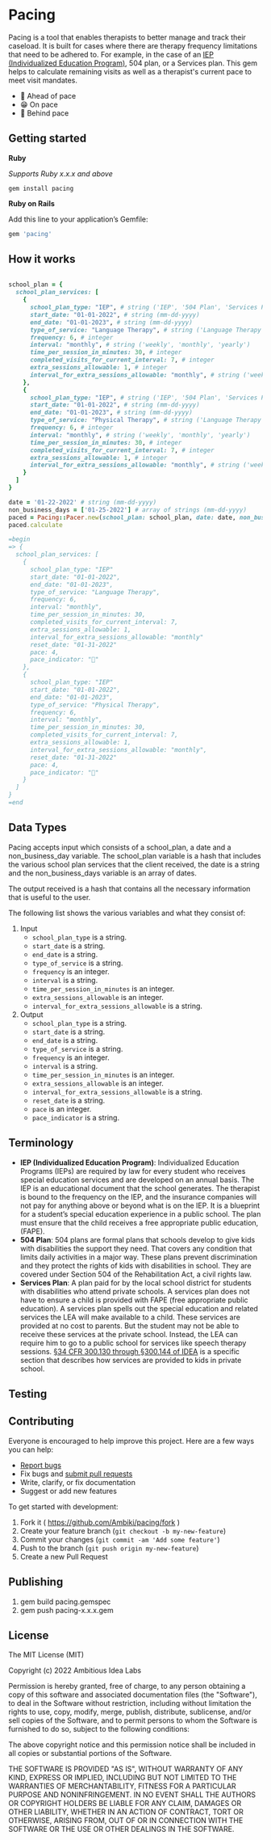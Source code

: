 # Pacing

Pacing is a tool that enables therapists to better manage and track their caseload. It is built for cases where there are therapy frequency limitations that need to be adhered to. For example, in the case of an [IEP (Individualized Education Program)](https://ambiki.com/glossary-concepts/iep), 504 plan, or a Services plan. This gem helps to calculate remaining visits as well as a therapist's current pace to meet visit mandates.

+ 🐇 Ahead of pace
+ 😁 On pace
+ 🐢 Behind pace

## Getting started

**Ruby**

*Supports Ruby x.x.x and above*
```
gem install pacing
```

**Ruby on Rails**

Add this line to your application’s Gemfile:
```ruby
gem 'pacing'
```

## How it works

```ruby

school_plan = {
  school_plan_services: [
    {
      school_plan_type: "IEP", # string ('IEP', '504 Plan', 'Services Plan' )
      start_date: "01-01-2022", # string (mm-dd-yyyy)
      end_date: "01-01-2023", # string (mm-dd-yyyy)
      type_of_service: "Language Therapy", # string ('Language Therapy', 'Speech Therapy', 'Occupation Therapy', 'Physical Therapy', 'Feeding Therapy', 'Speech and Language Therapy')
      frequency: 6, # integer
      interval: "monthly", # string ('weekly', 'monthly', 'yearly')
      time_per_session_in_minutes: 30, # integer
      completed_visits_for_current_interval: 7, # integer
      extra_sessions_allowable: 1, # integer
      interval_for_extra_sessions_allowable: "monthly", # string ('weekly', 'monthly', 'yearly')
    },
    {
      school_plan_type: "IEP", # string ('IEP', '504 Plan', 'Services Plan' )
      start_date: "01-01-2022", # string (mm-dd-yyyy)
      end_date: "01-01-2023", # string (mm-dd-yyyy)
      type_of_service: "Physical Therapy", # string ('Language Therapy', 'Speech Therapy', 'Occupation Therapy', 'Physical Therapy', 'Feeding Therapy', 'Speech and Language Therapy')
      frequency: 6, # integer
      interval: "monthly", # string ('weekly', 'monthly', 'yearly')
      time_per_session_in_minutes: 30, # integer
      completed_visits_for_current_interval: 7, # integer
      extra_sessions_allowable: 1, # integer
      interval_for_extra_sessions_allowable: "monthly", # string ('weekly', 'monthly', 'yearly')
    }
  ]
}

date = '01-22-2022' # string (mm-dd-yyyy)
non_business_days = ['01-25-2022'] # array of strings (mm-dd-yyyy)
paced = Pacing::Pacer.new(school_plan: school_plan, date: date, non_business_days: non_business_days)
paced.calculate

=begin
=> {
  school_plan_services: [
    {
      school_plan_type: "IEP"
      start_date: "01-01-2022",
      end_date: "01-01-2023",
      type_of_service: "Language Therapy",
      frequency: 6,
      interval: "monthly",
      time_per_session_in_minutes: 30,
      completed_visits_for_current_interval: 7,
      extra_sessions_allowable: 1,
      interval_for_extra_sessions_allowable: "monthly"
      reset_date: "01-31-2022"
      pace: 4,
      pace_indicator: "🐇"
    },
    {
      school_plan_type: "IEP"
      start_date: "01-01-2022",
      end_date: "01-01-2023",
      type_of_service: "Physical Therapy",
      frequency: 6,
      interval: "monthly",
      time_per_session_in_minutes: 30,
      completed_visits_for_current_interval: 7,
      extra_sessions_allowable: 1,
      interval_for_extra_sessions_allowable: "monthly",
      reset_date: "01-31-2022"
      pace: 4,
      pace_indicator: "🐇"
    }
  ]
}
=end

```

## Data Types

Pacing accepts input which consists of a school_plan, a date and a non_business_day variable. The school_plan variable is a hash that includes the various school plan services that the client received, the date is a string and the non_business_days variable is an array of dates.

The output received is a hash that contains all the necessary information that is useful to the user.

The following list shows the various variables and what they consist of:

1. Input
   - `school_plan_type` is a string.
   - `start_date` is a string.
   - `end_date` is a string.
   - `type_of_service` is a string.
   - `frequency` is an integer.
   - `interval` is a string.
   - `time_per_session_in_minutes` is an integer.
   - `extra_sessions_allowable` is an integer.
   - `interval_for_extra_sessions_allowable` is a string.
2. Output
   - `school_plan_type` is a string.
   - `start_date` is a string.
   - `end_date` is a string.
   - `type_of_service` is a string.
   - `frequency` is an integer.
   - `interval` is a string.
   - `time_per_session_in_minutes` is an integer.
   - `extra_sessions_allowable` is an integer.
   - `interval_for_extra_sessions_allowable` is a string.
   - `reset_date` is a string.
   - `pace` is an integer.
   - `pace_indicator` is a string.

## Terminology

+ **IEP (Individualized Education Program)**: Individualized Education Programs (IEPs) are required by law for every student who receives special education services and are developed on an annual basis. The IEP is an educational document that the school generates. The therapist is bound to the frequency on the IEP, and the insurance companies will not pay for anything above or beyond what is on the IEP. It is a blueprint for a student’s special education experience in a public school. The plan must ensure that the child receives a free appropriate public education, (FAPE).
+ **504 Plan**: 504 plans are formal plans that schools develop to give kids with disabilities the support they need. That covers any condition that limits daily activities in a major way. These plans prevent discrimination and they protect the rights of kids with disabilities in school. They are covered under Section 504 of the Rehabilitation Act, a civil rights law.
+ **Services Plan**: A plan paid for by the local school district for students with disabilities who attend private schools. A services plan does not have to ensure a child is provided with FAPE (free appropriate public education). A services plan spells out the special education and related services the LEA will make available to a child. These services are provided at no cost to parents. But the student may not be able to receive these services at the private school. Instead, the LEA can require him to go to a public school for services like speech therapy sessions. [§34 CFR 300.130 through §300.144 of IDEA](https://sites.ed.gov/idea/files/CWD_Enrolled_by_Their_Parents_in_Private_Schools_11-16-06.pdf) is a specific section that describes how services are provided to kids in private school.

## Testing

## Contributing

Everyone is encouraged to help improve this project. Here are a few ways you can help:

+ [Report bugs](https://github.com/Ambiki/pacing/issues)
+ Fix bugs and [submit pull requests](https://github.com/Ambiki/pacing/pulls)
+ Write, clarify, or fix documentation
+ Suggest or add new features

To get started with development:

1. Fork it ( https://github.com/Ambiki/pacing/fork )
2. Create your feature branch (`git checkout -b my-new-feature`)
3. Commit your changes (`git commit -am 'Add some feature'`)
4. Push to the branch (`git push origin my-new-feature`)
5. Create a new Pull Request

## Publishing

1. gem build pacing.gemspec
2. gem push pacing-x.x.x.gem

## License

The MIT License (MIT)

Copyright (c) 2022 Ambitious Idea Labs

Permission is hereby granted, free of charge, to any person obtaining
a copy of this software and associated documentation files (the
"Software"), to deal in the Software without restriction, including
without limitation the rights to use, copy, modify, merge, publish,
distribute, sublicense, and/or sell copies of the Software, and to
permit persons to whom the Software is furnished to do so, subject to
the following conditions:

The above copyright notice and this permission notice shall be
included in all copies or substantial portions of the Software.

THE SOFTWARE IS PROVIDED "AS IS", WITHOUT WARRANTY OF ANY KIND,
EXPRESS OR IMPLIED, INCLUDING BUT NOT LIMITED TO THE WARRANTIES OF
MERCHANTABILITY, FITNESS FOR A PARTICULAR PURPOSE AND
NONINFRINGEMENT. IN NO EVENT SHALL THE AUTHORS OR COPYRIGHT HOLDERS BE
LIABLE FOR ANY CLAIM, DAMAGES OR OTHER LIABILITY, WHETHER IN AN ACTION
OF CONTRACT, TORT OR OTHERWISE, ARISING FROM, OUT OF OR IN CONNECTION
WITH THE SOFTWARE OR THE USE OR OTHER DEALINGS IN THE SOFTWARE.